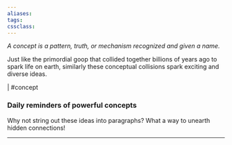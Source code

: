 ```yaml
---
aliases:
tags:
cssclass:
---
```


_A concept is a pattern, truth, or mechanism recognized and given a name._ 

Just like the primordial goop that collided together billions of years ago to spark life on earth, similarly these conceptual collisions spark exciting and diverse ideas.

| #concept 

### Daily reminders of powerful concepts
Why not string out these ideas into paragraphs? What a way to unearth hidden connections!






---




